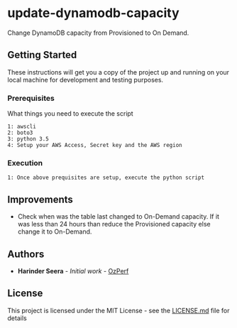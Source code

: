 # update-dynamodb-capacity
Change DynamoDB capacity from Provisioned to On Demand.

## Getting Started

These instructions will get you a copy of the project up and running on your local machine for development and testing purposes.

### Prerequisites

What things you need to execute the script

```
1: awscli
2: boto3
3: python 3.5
4: Setup your AWS Access, Secret key and the AWS region

```

### Execution

```
1: Once above prequisites are setup, execute the python script
```

## Improvements

* Check when was the table last changed to On-Demand capacity. If it was less than 24 hours than reduce the Provisioned capacity else change it to On-Demand.
## Authors

* **Harinder Seera** - *Initial work* - [OzPerf](https://ozperf.com/)

## License

This project is licensed under the MIT License - see the [LICENSE.md](LICENSE.md) file for details

